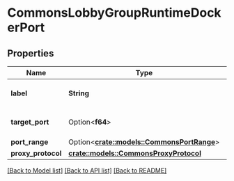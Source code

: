 # CommonsLobbyGroupRuntimeDockerPort

## Properties

Name | Type | Description | Notes
------------ | ------------- | ------------- | -------------
**label** | **String** | The label of this docker port. | 
**target_port** | Option<**f64**> | The port number to connect to. | [optional]
**port_range** | Option<[**crate::models::CommonsPortRange**](CommonsPortRange.md)> |  | [optional]
**proxy_protocol** | [**crate::models::CommonsProxyProtocol**](CommonsProxyProtocol.md) |  | 

[[Back to Model list]](../README.md#documentation-for-models) [[Back to API list]](../README.md#documentation-for-api-endpoints) [[Back to README]](../README.md)


